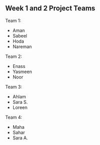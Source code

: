 ## Week 1 and 2 Project Teams

Team 1:
- Aman
- Sabeel
- Hoda
- Nareman

Team 2:
- Enass
- Yasmeen
- Noor

Team 3:
- Ahlam
- Sara S.
- Loreen

Team 4:
- Maha
- Sahar
- Sara A.
